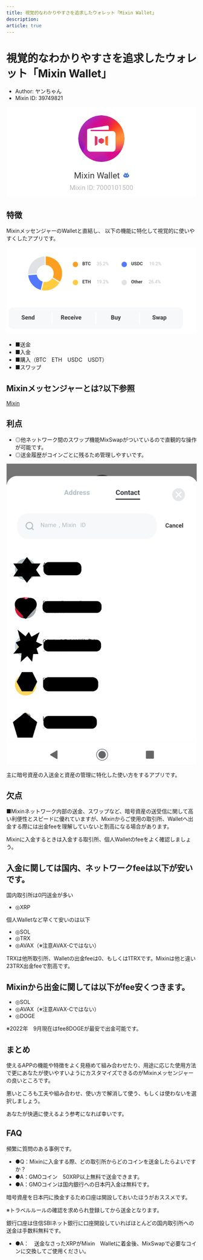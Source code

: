 ```yaml
---
title: 視覚的なわかりやすさを追求したウォレット「Mixin Wallet」
description: 
article: true
---
```


# 視覚的なわかりやすさを追求したウォレット「Mixin Wallet」

- Author: ヤンちゃん
- Mixin ID: 39749821

![](./image6.png)


## 特徴

MixinメッセンジャーのWalletと直結し、
以下の機能に特化して視覚的に使いやすくしたアプリです。

![](./image4.png)


- ■送金
- ■入金
- ■購入（BTC　ETH　USDC　USDT）
- ■スワップ


## Mixinメッセンジャーとは?以下参照

[Mixin](https://mixin.one/messenger)

## 利点

- ◎他ネットワーク間のスワップ機能MixSwapがついているので直観的な操作が可能です。
- ◎送金履歴がコインごとに残るため管理しやすいです。

![](./image8.png)

主に暗号資産の入送金と資産の管理に特化した使い方をするアプリです。

## 欠点

■Mixinネットワーク内部の送金、スワップなど、暗号資産の送受信に関して高い利便性とスピードに優れていますが、Mixinからご使用の取引所、Walletへ出金する際には出金feeを理解していないと割高になる場合があります。

Mixinに入金するときは入金する取引所、個人Walletのfeeをよく確認しましょう。

## 入金に関しては国内、ネットワークfeeは以下が安いです。

国内取引所は0円送金が多い

- ◎XRP

個人Walletなど早くて安いのは以下

- ◎SOL
- ◎TRX
- ◎AVAX（※注意AVAX-Cではない）

TRXは他所取引所、Walletの出金feeは0、もしくは1TRXです。Mixinは他と違い23TRX出金feeで割高です。

## Mixinから出金に関しては以下がfee安くつきます。

- ◎SOL
- ◎AVAX（※注意AVAX-Cではない）
- ◎DOGE

※2022年　9月現在はfee8DOGEが最安で出金可能です。

## まとめ

使えるAPPの機能や特徴をよく見極めて組み合わせたり、用途に応じた使用方法で更にあなたが使いやすいようにカスタマイズできるのがMixinメッセンジャーの良いところです。

悪いところも工夫や組み合わせ、使い方で解消して使う、もしくは使わないを選択しましょう。

あなたが快適に使えるよう参考になれば幸いです。


## FAQ

頻繁に質問のある事例です。

- ●Q：Mixinに入金する際、どの取引所からどのコインを送金したらよいですか？
- ●A：GMOコイン　50XRP以上無料で送金できます。
- ●A：GMOコインは国内銀行への日本円入金は無料です。

暗号資産を日本円に換金するため口座は開設しておいたほうがおススメです。

※トラベルルールの確認を求められ登録してから送金となります。

銀行口座は住信SBIネット銀行に口座開設していればほとんどの国内取引所への送金は手数料無料です。

- ●A：　送金なさったXRPがMixin　Walletに着金後、MixSwapで必要なコインに交換してご使用ください。
